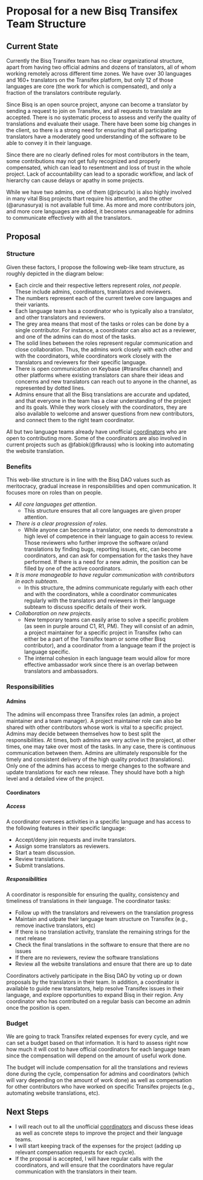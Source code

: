 # Proposal for a new Bisq Transifex Team Structure

## Current State
Currently the Bisq Transifex team has no clear organizational structure, apart from having two official admins and dozens of translators, all of whom working remotely across different time zones. We have over 30 languages and 160+ translators on the Transifex platform, but only 12 of those languages are core (the work for which is compensated), and only a fraction of the translators contribute regularly. 

Since Bisq is an open source project, anyone can become a translator by sending a request to join on Transifex, and all requests to translate are accepted. There is no systematic process to assess and verify the quality of translations and evaluate their usage. There have been some big changes in the client, so there is a strong need for ensuring that all participating translators have a moderately good understanding of the software to be able to convey it in their language.

Since there are no clearly defined roles for most contributors in the team, some contributions may not get fully recognized and properly compensated, which can lead to resentment and loss of trust in the  whole project. Lack of accountability can lead to a sporadic workflow, and lack of hierarchy can cause delays or apathy in some projects.

While we have two admins, one of them (@ripcurlx) is also highly involved in many vital Bisq projects thart require his attention, and the other (@arunasurya) is not available full time. As more and more contributors join, and more core languages are added, it becomes unmanageable for admins to communicate effectively with all the translators.

## Proposal

### Structure
Given these factors, I propose the following web-like team structure, as roughly depicted in the diagram below: 
- Each circle and their respective letters represent *roles, not people*. These include admins, coordinators, translators and reviewers.
- The numbers represent each of the current twelve core languages and their variants.
- Each language team has a coordinator who is typically also a translator, and other translators and reviewers.
- The grey area means that most of the tasks or roles can be done by a single contributor. For instance, a coordinator can also act as a reviewer, and one of the admins can do most of the tasks.
- The solid lines between the roles represent regular communication and close collaboration. Thus, the admins work closely with each other and with the coordinators, while coordinators work closely with the translators and reviewers for their specific language.
- There is open communication on Keybase (#transifex channel) and other platforms where existing translators can share their ideas and concerns and new translators can reach out to anyone in the channel, as represented by dotted lines.
- Admins ensure that all the Bisq translations are accurate and updated, and that everyone in the team has a clear understanding of the project and its goals. While they work closely with the coordinators, they are also available to welcome and answer questions from new contributors, and connect them to the right team coordinator.

All but two language teams already have unofficial [coordinators](https://docs.google.com/spreadsheets/d/1P4JMLrcRtSWkxfh9jG7AXkfdgdkEYwgttGgly-ercXc/edit#gid=98383320) who are open to contributing more. Some of the coordinators are also involved in current projects such as @fabiok(@fkrauss) who is looking into automating the website translation.

### Benefits
This web-like structure is in line with the Bisq DAO values such as meritocracy, gradual increase in responsibilities and open communication. It focuses more on roles than on people.
- *All core languages get attention*.
   - This structure ensures that all core languages are given proper attention.
- *There is a clear progression of roles*. 
   - While anyone can become a translator, one needs to demonstrate a high level of competence in their language to gain access to review. Those reviewers who further improve the software or/and translations by finding bugs, reporting issues, etc, can become coordinators, and can ask for compensation for the tasks they have performed. If there is a need for a new admin, the position can be filled by one of the active coordinators.
- *It is more manageable to have regular communication with contributors in each subteam*.
   - In this structure, the admins communicate regularly with each other and with the coordinators, while a coordinator communicates regularly with the translators and reviewers in their language subteam to discuss specific details of their work.
- *Collaboration on new projects*.
  - New temporary teams can easily arise to solve a specific problem (as seen in purple around C1, R1, PM). They will consist of an admin, a project maintainer for a specific project in Transifex (who can either be a part of the Transifex team or some other Bisq contributor), and a coordinator from a language team if the project is language specific.
  - The internal cohesion in each language team would allow for more effective ambassador work since there is an overlap between translators and ambassadors.


### Responsibilities

#### Admins
The admins will encompass three Transifex roles (an admin, a project maintainer and a team manager). A project maintainer role can also be shared with other contributors whose work is vital to a specific project. Admins may decide between themselves how to best split the responsibilities. At times, both admins are very active in the project, at other times, one may take over most of the tasks. In any case, there is continuous communication between them. Admins are ultimately responsible for the timely and consistent delivery of the high quality product (translations). Only one of the admins has access to merge changes to the software and update translations for each new release. They should have both a high level and a detailed view of the project.

#### Coordinators
##### Access
A coordinator oversees activities in a specific language and has access to the following features in their specific language:
- Accept/deny join requests and invite translators.
- Assign some translators as reviewers.
- Start a team discussion.
- Review translations.
- Submit translations.

##### Responsibilities
A coordinator is responsible for ensuring the quality, consistency and timeliness of translations in their language. The coordinator tasks: 
- Follow up with the translators and reivewers on the translation progress
- Maintain and udpate their language team structure on Transifex (e.g., remove inactive translators, etc)
- If there is no translation activity, translate the remaining strings for the next release
- Check the final translations in the software to ensure that there are no issues
- If there are no reviewers, review the software translations
- Review all the website translations and ensure that there are up to date

Coordinators actively participate in the Bisq DAO by voting up or down proposals by the translators in their team. In addition, a coordinator is available to guide new translators, help resolve Transifex issues in their language, and explore opportunities to expand Bisq in their region. Any coordinator who has contributed on a regular basis can become an admin once the position is open.

### Budget
We are going to track Transifex related expenses for every cycle, and we can set a budget based on that information. It is hard to assess right now how much it will cost to have official coordinators for each language team since the compensation will depend on the amount of useful work done. 

The budget will include compensation for all the translations and reviews done during the cycle, compensation for admins and coordinators (which will vary depending on the amount of work done) as well as compensation for other contributors who have worked on specific Transifex projects (e.g., automating website translations, etc).

## Next Steps
- I will reach out to all the unofficial [coordinators](https://docs.google.com/spreadsheets/d/1P4JMLrcRtSWkxfh9jG7AXkfdgdkEYwgttGgly-ercXc/edit#gid=98383320) and discuss these ideas as well as concrete steps to improve the project and their language teams.
- I will start keeping track of the expenses for the project (adding up relevant compensation requests for each cycle).
- If the proposal is accepted, I will have regular calls with the coordinators, and will ensure that the coordinators have regular communication with the translators in their team.

